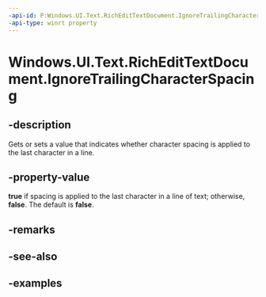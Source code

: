 ```yaml
---
-api-id: P:Windows.UI.Text.RichEditTextDocument.IgnoreTrailingCharacterSpacing
-api-type: winrt property
---
```


<!-- Property syntax.
public bool IgnoreTrailingCharacterSpacing { get;  set; }
-->

# Windows.UI.Text.RichEditTextDocument.IgnoreTrailingCharacterSpacing

## -description
Gets or sets a value that indicates whether character spacing is applied to the last character in a line.



## -property-value
**true** if spacing is applied to the last character in a line of text; otherwise, **false**. The default is **false**.

## -remarks

## -see-also

## -examples

